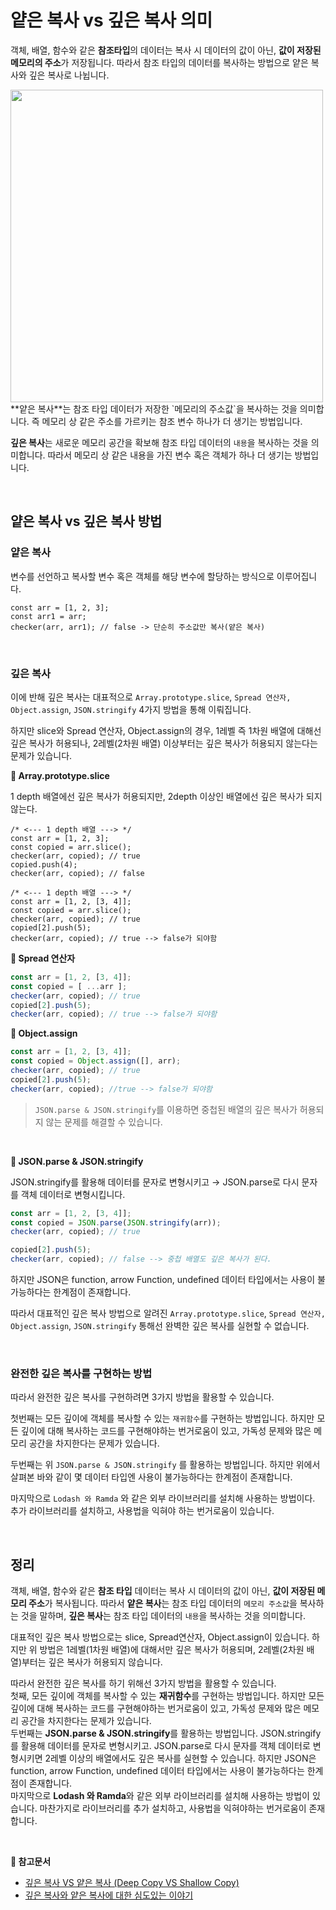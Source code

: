 # 얕은 복사 vs 깊은 복사 의미

객체, 배열, 함수와 같은 **참조타입**의 데이터는 복사 시 데이터의 값이 아닌, **값이 저장된 메모리의 주소**가 저장됩니다. 따라서 참조 타입의 데이터를 복사하는 방법으로 얕은 복사와 깊은 복사로 나뉩니다.

<img src='https://velog.velcdn.com/images/haizel/post/c04dc5e5-35b9-44ae-98d6-424d8011e66d/image.png' width='500'/>
**얕은 복사**는 참조 타입 데이터가 저장한 `메모리의 주소값`을 복사하는 것을 의미합니다. 즉 메모리 상 같은 주소를 가르키는 참조 변수 하나가 더 생기는 방법입니다.


**깊은 복사**는 새로운 메모리 공간을 확보해 참조 타입 데이터의 `내용`을 복사하는 것을 의미합니다. 따라서 메모리 상 같은 내용을 가진 변수 혹은 객체가 하나 더 생기는 방법입니다.

<br />

## 얕은 복사 vs 깊은 복사 방법

### 얕은 복사

변수를 선언하고 복사할 변수 혹은 객체를 해당 변수에 할당하는 방식으로 이루어집니다.

```tsx
const arr = [1, 2, 3];
const arr1 = arr;
checker(arr, arr1); // false -> 단순히 주소값만 복사(얕은 복사)
```
<br />

### 깊은 복사

이에 반해 깊은 복사는 대표적으로  `Array.prototype.slice`, `Spread 연산자,` `Object.assign`, `JSON.stringify` 4가지 방법을 통해 이뤄집니다.

하지만 slice와 Spread 연산자, Object.assign의 경우, 1레벨 즉 1차원 배열에 대해선 깊은 복사가 허용되나, 2레벨(2차원 배열) 이상부터는 깊은 복사가 허용되지 않는다는 문제가 있습니다.

**📑 Array.prototype.slice**

1 depth 배열에선 깊은 복사가 허용되지만, 2depth 이상인 배열에선 깊은 복사가 되지 않는다.

```tsx
/* <--- 1 depth 배열 ---> */
const arr = [1, 2, 3];
const copied = arr.slice();
checker(arr, copied); // true
copied.push(4);
checker(arr, copied); // false

/* <--- 1 depth 배열 ---> */
const arr = [1, 2, [3, 4]];
const copied = arr.slice();
checker(arr, copied); // true
copied[2].push(5);
checker(arr, copied); // true --> false가 되야함
```

**📑 Spread 연산자**

```jsx
const arr = [1, 2, [3, 4]];
const copied = [ ...arr ];
checker(arr, copied); // true
copied[2].push(5);
checker(arr, copied); // true --> false가 되야함
```

**📑 Object.assign**

```jsx
const arr = [1, 2, [3, 4]];
const copied = Object.assign([], arr);
checker(arr, copied); // true
copied[2].push(5);
checker(arr, copied); //true --> false가 되야함
```

>`JSON.parse & JSON.stringify`를 이용하면 중첩된 배열의 깊은 복사가 허용되지 않는 문제를 해결할 수 있습니다. 
<br />

**📑 JSON.parse & JSON.stringify**

JSON.stringify를 활용해 데이터를 문자로 변형시키고 → JSON.parse로 다시 문자를 객체 데이터로 변형시킵니다.

```jsx
const arr = [1, 2, [3, 4]];
const copied = JSON.parse(JSON.stringify(arr));
checker(arr, copied); // true

copied[2].push(5);
checker(arr, copied); // false --> 중첩 배열도 깊은 복사가 된다.
```

하지만 JSON은 function, arrow Function, undefined 데이터 타입에서는 사용이 불가능하다는 한계점이 존재합니다.

따라서 대표적인 깊은 복사 방법으로 알려진 `Array.prototype.slice`, `Spread 연산자,` `Object.assign`, `JSON.stringify` 통해선 완벽한 깊은 복사를 실현할 수 없습니다.

<br />

### 완전한 깊은 복사를 구현하는 방법


따라서 완전한 깊은 복사를 구현하려면 3가지 방법을 활용할 수 있습니다.

첫번째는 모든 깊이에 객체를 복사할 수 있는 `재귀함수`를 구현하는 방법입니다. 하지만 모든 깊이에 대해 복사하는 코드를 구현해야하는 번거로움이 있고, 가독성 문제와 많은 메모리 공간을 차지한다는 문제가 있습니다.

두번째는 위 `JSON.parse & JSON.stringify` 를 활용하는 방법입니다. 하지만 위에서 살펴본 바와 같이 몇 데이터 타입엔 사용이 불가능하다는 한계점이 존재합니다.

마지막으로 `Lodash 와 Ramda` 와 같은 외부 라이브러리를 설치해 사용하는 방법이다. 추가 라이브러리를 설치하고, 사용법을 익혀야 하는 번거로움이 있습니다.

<br />

## 정리


객체, 배열, 함수와 같은 **참조 타입** 데이터는 복사 시 데이터의 값이 아닌, **값이 저장된 메모리 주소**가 복사됩니다. 따라서 **얕은 복사**는 참조 타입 데이터의 `메모리 주소값`을 복사하는 것을 말하며, **깊은 복사**는 참조 타입 데이터의 `내용`을 복사하는 것을 의미합니다.

대표적인 깊은 복사 방법으로는 slice, Spread연산자, Object.assign이 있습니다. 하지만 위 방법은 1레벨(1차원 배열)에 대해서만 깊은 복사가 허용되며, 2레벨(2차원 배열)부터는 깊은 복사가 허용되지 않습니다.

따라서 완전한 깊은 복사를 하기 위해선 3가지 방법을 활용할 수 있습니다.
<br />
첫째, 모든 깊이에 객체를 복사할 수 있는 **재귀함수**를 구현하는 방법입니다. 하지만 모든 깊이에 대해 복사하는 코드를 구현해야하는 번거로움이 있고, 가독성 문제와 많은 메모리 공간을 차지한다는 문제가 있습니다.
<br />
두번째는 **JSON.parse & JSON.stringify**를 활용하는 방법입니다.
JSON.stringify를 활용해 데이터를 문자로 변형시키고. JSON.parse로 다시 문자를 객체 데이터로 변형시키면 2레벨 이상의 배열에서도 깊은 복사를 실현할 수 있습니다. 하지만 JSON은 function, arrow Function, undefined 데이터 타입에서는 사용이 불가능하다는 한계점이 존재합니다.
<br />
마지막으로 **Lodash 와 Ramda**와 같은 외부 라이브러리를 설치해 사용하는 방법이 있습니다. 마찬가지로 라이브러리를 추가 설치하고, 사용법을 익혀야하는 번거로움이 존재합니다.

<br />

**📎 참고문서**

- [깊은 복사 VS 얕은 복사 (Deep Copy VS Shallow Copy)](https://j-i-y-u.tistory.com/20)
- [깊은 복사와 얕은 복사에 대한 심도있는 이야기](https://medium.com/watcha/%EA%B9%8A%EC%9D%80-%EB%B3%B5%EC%82%AC%EC%99%80-%EC%96%95%EC%9D%80-%EB%B3%B5%EC%82%AC%EC%97%90-%EB%8C%80%ED%95%9C-%EC%8B%AC%EB%8F%84%EC%9E%88%EB%8A%94-%EC%9D%B4%EC%95%BC%EA%B8%B0-2f7d797e008a)